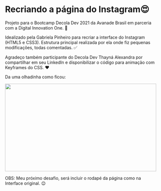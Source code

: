 # Recriando a página do Instagram:heart_eyes:



Projeto para o Bootcamp Decola Dev 2021 da Avanade Brasil em parceria com a Digital Innovation One. :rocket:

Idealizado pela Gabriela Pinheiro para recriar a interface do Instagram (HTML5 e CSS3). Estrutura principal realizada por ela onde fiz pequenas modificações, todas comentadas. :white_check_mark:

Agradeço também participante do Decola Dev Thayná Alexandra por compartilhar em seu LinkedIn e disponibilizar o código para animação com Keyframes do CSS. :heart:

Da uma olhadinha como ficou:
<p align="left">
  <img width="500" height="290" src="Interface Instagram.gif">
  </P>

OBS: Meu próximo desafio, será incluir o rodapé da página como na Interface original. :wink:

